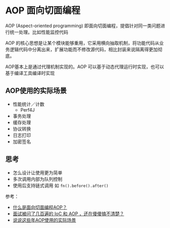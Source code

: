 # AOP 面向切面编程

AOP (Aspect-oriented programming) 即面向切面编程，提倡针对同一类问题进行统一处理。比如性能监控代码

AOP 的核心思想是让某个模块能够重用，它采用横向抽取机制，将功能代码从业务逻辑代码中分离出来，扩展功能而不修改源代码，相比封装来说隔离得更加彻底。

AOP基本上是通过代理机制实现的。AOP 可以基于动态代理运行时实现，也可以基于编译工具编译时实现

## AOP使用的实际场景

- 性能统计／计数
  - Perf4J
- 事务处理
- 缓存处理
- 协议转换
- 日志打印
- 加密签名

## 思考

- 怎么设计让使用更为简单
- 多次调用内部为队列控制
- 使用后支持链式调用 如 `fn().before().after()`

参考：

- [什么是面向切面编程AOP？](https://www.zhihu.com/question/24863332)
- [面试被问了几百遍的 IoC 和 AOP ，还在傻傻搞不清楚？](https://mp.weixin.qq.com/s/9_lUOU2tgVUf5VMZImfWJA)
- [说说这些年AOP使用的实际场景](https://zhuanlan.zhihu.com/p/39196982)
